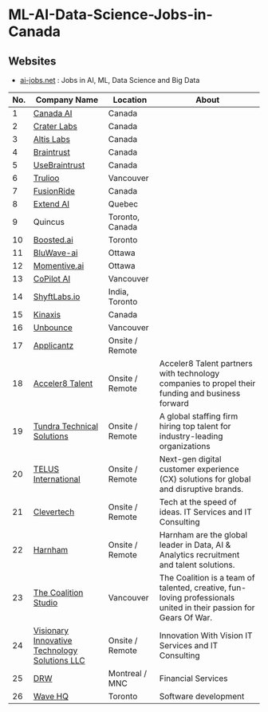 # ML-AI-Data-Science-Jobs-in-Canada

## Websites
- [ai-jobs.net](https://ai-jobs.net/) : Jobs in AI, ML, Data Science and Big Data

| No. | Company Name | Location | About | 
|-----|--------------|-----------|--------|
| 1   | [Canada AI](http://www.canada.ai/directory#) | Canada | |
| 2   | [Crater Labs](https://craterlabs.io/) | Canada | |
| 3   | [Altis Labs](https://www.altislabs.com/) | Canada | |
| 4   | [Braintrust](https://www.usebraintrust.com/) | Canada | |
| 5   | [UseBraintrust](http://usebraintrust.com) | Canada | |
| 6   | [Trulioo](http://trulioo.com) | Vancouver| |
| 7   | [FusionRide](http://fusionride.com) | Canada | |
| 8   | [Extend AI](http://extend.ai) | Quebec | |
| 9   | Quincus | Toronto, Canada | |
| 10  | [Boosted.ai](http://Boosted.ai) | Toronto  ||
| 11  | [BluWave-ai](http://Bluwave-ai.com) | Ottawa  ||
| 12  | [Momentive.ai](http://Momentive.ai) | Ottawa | |
| 13  | [CoPilot AI](http://copilotai.com) | Vancouver | |
| 14  | [ShyftLabs.io](http://ShyftLabs.io) | India, Toronto | |
| 15  | [Kinaxis](http://kinaxis.com/) | Canada | |
| 16  | [Unbounce](https://unbounce.com/) | Vancouver | |
| 17  | [Applicantz](https://www.applicantz.com/) | Onsite / Remote | |
| 18  | [Acceler8 Talent](https://www.acceler8talent.com/) | Onsite / Remote | Acceler8 Talent partners with technology companies to propel their funding and business forward|
| 19  | [Tundra Technical Solutions](https://tundra.talentnet.community/) | Onsite / Remote | A global staffing firm hiring top talent for industry-leading organizations|
| 20  | [TELUS International](https://www.telusinternational.com/) | Onsite / Remote | Next-gen digital customer experience (CX) solutions for global and disruptive brands.|
| 21  | [Clevertech](https://clevertech.biz/remote-jobs?ct_source=linkedin) | Onsite / Remote | Tech at the speed of ideas. IT Services and IT Consulting| 
| 22  | [Harnham](https://www.harnham.com/) | Onsite / Remote | Harnham are the global leader in Data, AI & Analytics recruitment and talent solutions.| 
| 23 | [The Coalition Studio](https://www.thecoalitionstudio.com/) | Vancouver | The Coalition is a team of talented, creative, fun-loving professionals united in their passion for Gears Of War.|
| 24 | [Visionary Innovative Technology Solutions LLC](https://www.vitsus.com/) | Onsite / Remote | Innovation With Vision IT Services and IT Consulting |
| 25 | [DRW](https://drw.com/) | Montreal / MNC | Financial Services |
| 26 | [Wave HQ](https://www.waveapps.com/) | Toronto | Software development | 
